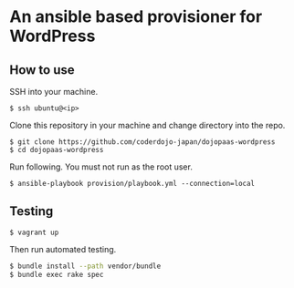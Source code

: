 # An ansible based provisioner for WordPress

## How to use

SSH into your machine.

```
$ ssh ubuntu@<ip>
```

Clone this repository in your machine and change directory into the repo.

```
$ git clone https://github.com/coderdojo-japan/dojopaas-wordpress
$ cd dojopaas-wordpress
```

Run following. You must not run as the root user.

```
$ ansible-playbook provision/playbook.yml --connection=local
```

## Testing

```
$ vagrant up
```

Then run automated testing.

```bash
$ bundle install --path vendor/bundle
$ bundle exec rake spec
```
